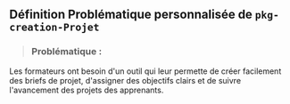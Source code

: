 ## Définition Problématique personnalisée de `pkg-creation-Projet`

>### Problématique : 
Les formateurs ont besoin d'un outil qui leur permette de créer facilement des briefs de projet, d'assigner des objectifs clairs et de suivre l'avancement des projets des apprenants.
